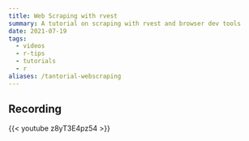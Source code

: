 ```yaml
---
title: Web Scraping with rvest
summary: A tutorial on scraping with rvest and browser dev tools
date: 2021-07-19
tags:
  - videos
  - r-tips
  - tutorials
  - r
aliases: /tantorial-webscraping
---
```


## Recording

{{< youtube z8yT3E4pz54 >}}
